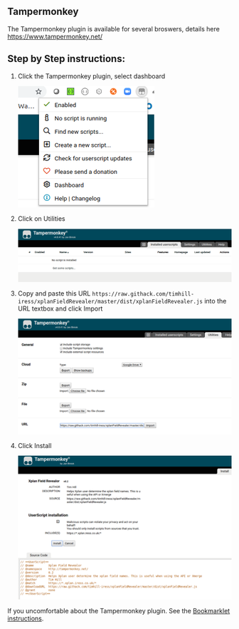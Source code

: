 ## Tampermonkey

The Tampermonkey plugin is available for several broswers, details here https://www.tampermonkey.net/

## Step by Step instructions:

1. Click the Tampermonkey plugin, select dashboard

    ![step 1](TM_step1.png "Click dashboard")

2. Click on Utilities

    ![step 2](TM_step2.png "Click Utilities")

3. Copy and paste this URL `https://raw.githack.com/timhill-iress/xplanFieldRevealer/master/dist/xplanFieldRevealer.js` into the URL textbox and click Import

    ![step 3](TM_step3.png "Click Import")


4. Click Install

    ![step 4](TM_step4.png "Click Install")


If you uncomfortable about the Tampermonkey plugin. See the [Bookmarklet instructions](bookmarklet.html).